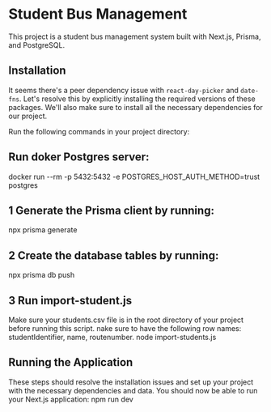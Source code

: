 # Student Bus Management

This project is a student bus management system built with Next.js, Prisma, and PostgreSQL.

## Installation

It seems there's a peer dependency issue with `react-day-picker` and `date-fns`. Let's resolve this by explicitly installing the required versions of these packages. We'll also make sure to install all the necessary dependencies for our project.

Run the following commands in your project directory:

## Run doker Postgres server:
docker run --rm -p 5432:5432 -e POSTGRES_HOST_AUTH_METHOD=trust postgres

## 1 Generate the Prisma client by running:
npx prisma generate

## 2 Create the database tables by running:
npx prisma db push
## 3 Run import-student.js
Make sure your students.csv file is in the root directory of your project before running this script. nake sure to have the following row names: studentIdentifier, name, routenumber.
node import-students.js
## Running the Application
These steps should resolve the installation issues and set up your project with the necessary dependencies and data. You should now be able to run your Next.js application:
npm run dev




